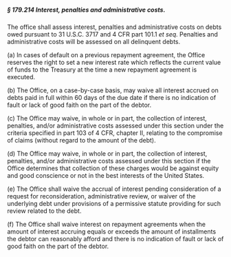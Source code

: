 ##### § 179.214 Interest, penalties and administrative costs. #####

The office shall assess interest, penalties and administrative costs on debts owed pursuant to 31 U.S.C. 3717 and 4 CFR part 101.1 *et seq.* Penalties and administrative costs will be assessed on all delinquent debts.

(a) In cases of default on a previous repayment agreement, the Office reserves the right to set a new interest rate which reflects the current value of funds to the Treasury at the time a new repayment agreement is executed.

(b) The Office, on a case-by-case basis, may waive all interest accrued on debts paid in full within 60 days of the due date if there is no indication of fault or lack of good faith on the part of the debtor.

(c) The Office may waive, in whole or in part, the collection of interest, penalties, and/or administrative costs assessed under this section under the criteria specified in part 103 of 4 CFR, chapter II, relating to the compromise of claims (without regard to the amount of the debt).

(d) The Office may waive, in whole or in part, the collection of interest, penalties, and/or administrative costs assessed under this section if the Office determines that collection of these charges would be against equity and good conscience or not in the best interests of the United States.

(e) The Office shall waive the accrual of interest pending consideration of a request for reconsideration, administrative review, or waiver of the underlying debt under provisions of a permissive statute providing for such review related to the debt.

(f) The Office shall waive interest on repayment agreements when the amount of interest accruing equals or exceeds the amount of installments the debtor can reasonably afford and there is no indication of fault or lack of good faith on the part of the debtor.